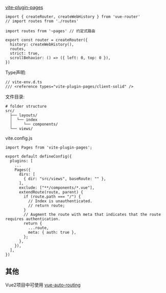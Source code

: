 [vite-plugin-pages](https://github.com/hannoeru/vite-plugin-pages)

```
import { createRouter, createWebHistory } from 'vue-router'
// import routes from './routes'

import routes from '~pages' // 约定式路由

export const router = createRouter({
  history: createWebHistory(),
  routes,
  strict: true,
  scrollBehavior: () => ({ left: 0, top: 0 }),
})
```

Type声明:
```
// vite-env.d.ts
/// <reference types="vite-plugin-pages/client-solid" />
```

文件目录:
```
# folder structure
src/
  ├── layouts/
  │  └── index
  │     └── components/
  └── views/
```

vite.config.js
```
import Pages from 'vite-plugin-pages';

export default defineConfig({
  plugins: [
    ...
    Pages({
      dirs: [
        { dir: "src/views", baseRoute: "" },
      ],
      exclude: ["**/components/*.vue"],
      extendRoute(route, parent) {
        if (route.path === "/") {
          // Index is unauthenticated.
          // return route;
        }
        // Augment the route with meta that indicates that the route requires authentication.
        return {
          ...route,
          meta: { auth: true },
        };
      },
    }),
  ],
})
```

## 其他

Vue2项目中可使用 [vue-auto-routing](https://github.com/ktsn/vue-auto-routing)
